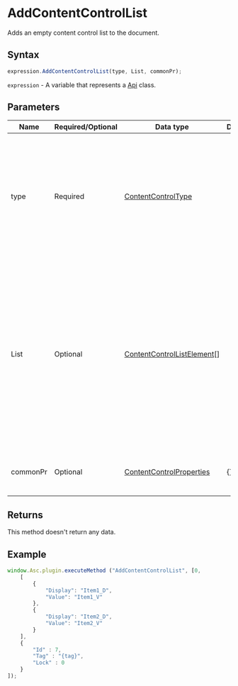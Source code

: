 # AddContentControlList

Adds an empty content control list to the document.

## Syntax

```javascript
expression.AddContentControlList(type, List, commonPr);
```

`expression` - A variable that represents a [Api](../Api.md) class.

## Parameters

| **Name** | **Required/Optional** | **Data type** | **Default** | **Description** |
| ------------- | ------------- | ------------- | ------------- | ------------- |
| type | Required | [ContentControlType](../../Enumeration/ContentControlType.md) |  | A numeric value that specifies the content control type. It can have one of the following values: -**1** (combo box), -**0** (dropdown list). |
| List | Optional | [ContentControlListElement](../../Enumeration/ContentControlListElement.md)[] |  | A list of the content control elements that consists of two items: -**Display** - an item that will be displayed to the user in the content control list, -**Value** - a value of each item from the content control list. |
| commonPr | Optional | [ContentControlProperties](../../Enumeration/ContentControlProperties.md) | &#123;&#125; | The common content control properties. |

## Returns

This method doesn't return any data.

## Example

```javascript
window.Asc.plugin.executeMethod ("AddContentControlList", [0,
    [
        {
            "Display": "Item1_D",
            "Value": "Item1_V"
        },
        {
            "Display": "Item2_D",
            "Value": "Item2_V"
        }
    ], 
    {
        "Id" : 7,
        "Tag" : "{tag}",
        "Lock" : 0
    }
]);
```
